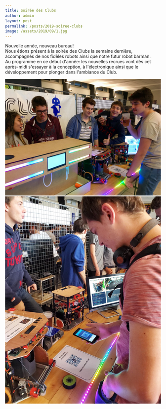 ```yaml
---
title: Soirée des Clubs
author: admin
layout: post
permalink: /posts/2019-soiree-clubs
image: /assets/2019/09/1.jpg
---
```


Nouvelle année, nouveau bureau!  
Nous étions présent à la soirée des Clubs la semaine dernière, accompagnés de nos fidèles robots ainsi que notre futur robot barman.  
Au programme en ce début d'année: les nouvelles recrues vont dès cet après-midi s'essayer à la conception, à l'électronique ainsi que le développement pour plonger dans l'ambiance du Club.

![image](/assets/2019/09/2.jpg)
![image](/assets/2019/09/3.jpg)
